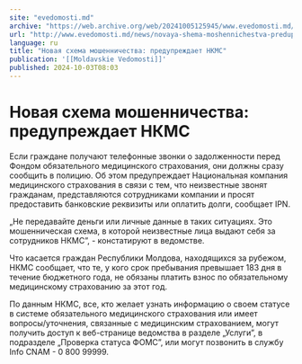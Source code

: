 ```yaml
---
site: "evedomosti.md"
archive: "https://web.archive.org/web/20241005125945/www.evedomosti.md/news/novaya-shema-moshennichestva-preduprezhdaet-nkms"
url: "http://www.evedomosti.md/news/novaya-shema-moshennichestva-preduprezhdaet-nkms"
language: ru
title: "Новая схема мошенничества: предупреждает НКМС"
publication: '[[Moldavskie Vedomosti]]'
published: 2024-10-03T08:03
---
```


# Новая схема мошенничества: предупреждает НКМС

Если граждане получают телефонные звонки о задолженности перед Фондом обязательного медицинского страхования, они должны сразу сообщить в полицию. Об этом предупреждает Национальная компания медицинского страхования в связи с тем, что неизвестные звонят гражданам, представляются сотрудниками компании и просят предоставить банковские реквизиты или оплатить долги, сообщает IPN.

„Не передавайте деньги или личные данные в таких ситуациях. Это мошенническая схема, в которой неизвестные лица выдают себя за сотрудников НКМС”, - констатируют в ведомстве.

Что касается граждан Республики Молдова, находящихся за рубежом, НКМС сообщает, что те, у кого срок пребывания превышает 183 дня в течение бюджетного года, не обязаны платить взнос по обязательному медицинскому страхованию за этот год.

По данным НКМС, все, кто желает узнать информацию о своем статусе в системе обязательного медицинского страхования или имеет вопросы/уточнения, связанные с медицинским страхованием, могут получить доступ к веб-странице ведомства в разделе „Услуги”, в подразделе „Проверка статуса ФОМС”, или могут позвонить в службу Info CNAM - 0 800 99999.
